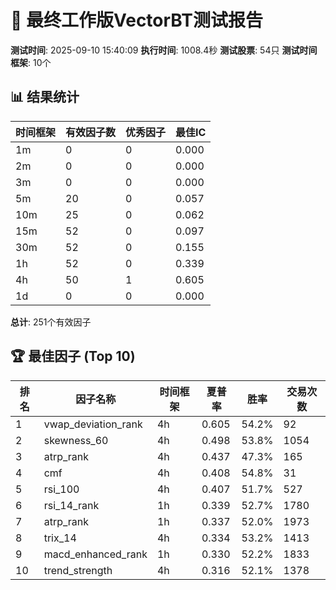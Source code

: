 # 🎯 最终工作版VectorBT测试报告

**测试时间**: 2025-09-10 15:40:09
**执行时间**: 1008.4秒
**测试股票**: 54只
**测试时间框架**: 10个

## 📊 结果统计

| 时间框架 | 有效因子数 | 优秀因子 | 最佳IC |
|----------|------------|----------|--------|
| 1m | 0 | 0 | 0.000 |
| 2m | 0 | 0 | 0.000 |
| 3m | 0 | 0 | 0.000 |
| 5m | 20 | 0 | 0.057 |
| 10m | 25 | 0 | 0.062 |
| 15m | 52 | 0 | 0.097 |
| 30m | 52 | 0 | 0.155 |
| 1h | 52 | 0 | 0.339 |
| 4h | 50 | 1 | 0.605 |
| 1d | 0 | 0 | 0.000 |

**总计**: 251个有效因子

## 🏆 最佳因子 (Top 10)

| 排名 | 因子名称 | 时间框架 | 夏普率 | 胜率 | 交易次数 |
|------|----------|----------|--------|------|----------|
| 1 | vwap_deviation_rank | 4h | 0.605 | 54.2% | 92 |
| 2 | skewness_60 | 4h | 0.498 | 53.8% | 1054 |
| 3 | atrp_rank | 4h | 0.437 | 47.3% | 165 |
| 4 | cmf | 4h | 0.408 | 54.8% | 31 |
| 5 | rsi_100 | 4h | 0.407 | 51.7% | 527 |
| 6 | rsi_14_rank | 1h | 0.339 | 52.7% | 1780 |
| 7 | atrp_rank | 1h | 0.337 | 52.0% | 1973 |
| 8 | trix_14 | 4h | 0.334 | 53.2% | 1413 |
| 9 | macd_enhanced_rank | 1h | 0.330 | 52.2% | 1833 |
| 10 | trend_strength | 4h | 0.316 | 52.1% | 1378 |